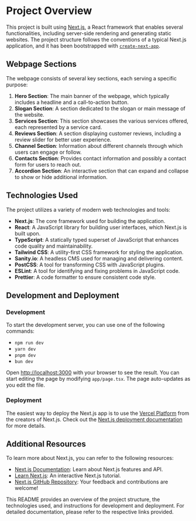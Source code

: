 # Project Overview

This project is built using [Next.js](https://nextjs.org/), a React framework that enables several functionalities, including server-side rendering and generating static websites. The project structure follows the conventions of a typical Next.js application, and it has been bootstrapped with [`create-next-app`](https://github.com/vercel/next.js/tree/canary/packages/create-next-app).

## Webpage Sections

The webpage consists of several key sections, each serving a specific purpose:

1. **Hero Section**: The main banner of the webpage, which typically includes a headline and a call-to-action button.
2. **Slogan Section**: A section dedicated to the slogan or main message of the website.
3. **Services Section**: This section showcases the various services offered, each represented by a service card.
4. **Reviews Section**: A section displaying customer reviews, including a review slider for better user experience.
5. **Channel Section**: Information about different channels through which users can engage or follow.
6. **Contacts Section**: Provides contact information and possibly a contact form for users to reach out.
7. **Accordion Section**: An interactive section that can expand and collapse to show or hide additional information.

## Technologies Used

The project utilizes a variety of modern web technologies and tools:

- **Next.js**: The core framework used for building the application.
- **React**: A JavaScript library for building user interfaces, which Next.js is built upon.
- **TypeScript**: A statically typed superset of JavaScript that enhances code quality and maintainability.
- **Tailwind CSS**: A utility-first CSS framework for styling the application.
- **Sanity.io**: A headless CMS used for managing and delivering content.
- **PostCSS**: A tool for transforming CSS with JavaScript plugins.
- **ESLint**: A tool for identifying and fixing problems in JavaScript code.
- **Prettier**: A code formatter to ensure consistent code style.

## Development and Deployment

### Development

To start the development server, you can use one of the following commands:

- `npm run dev`
- `yarn dev`
- `pnpm dev`
- `bun dev`

Open [http://localhost:3000](http://localhost:3000) with your browser to see the result. You can start editing the page by modifying `app/page.tsx`. The page auto-updates as you edit the file.

### Deployment

The easiest way to deploy the Next.js app is to use the [Vercel Platform](https://vercel.com/new?utm_medium=default-template&filter=next.js&utm_source=create-next-app&utm_campaign=create-next-app-readme) from the creators of Next.js. Check out the [Next.js deployment documentation](https://nextjs.org/docs/deployment) for more details.

## Additional Resources

To learn more about Next.js, you can refer to the following resources:

- [Next.js Documentation](https://nextjs.org/docs): Learn about Next.js features and API.
- [Learn Next.js](https://nextjs.org/learn): An interactive Next.js tutorial.
- [Next.js GitHub Repository](https://github.com/vercel/next.js): Your feedback and contributions are welcome!

This README provides an overview of the project structure, the technologies used, and instructions for development and deployment. For detailed documentation, please refer to the respective links provided.

